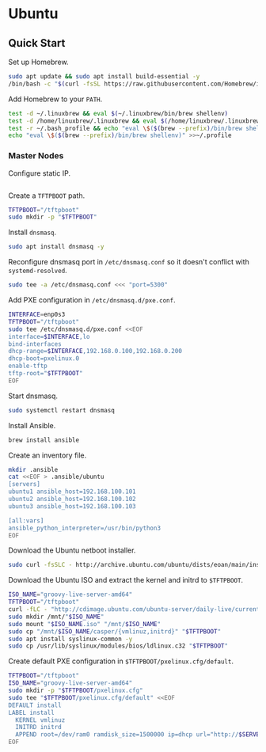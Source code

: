 # Ubuntu

## Quick Start

Set up Homebrew.

```sh
sudo apt update && sudo apt install build-essential -y
/bin/bash -c "$(curl -fsSL https://raw.githubusercontent.com/Homebrew/install/master/install.sh)"
```

Add Homebrew to your `PATH`.

```sh
test -d ~/.linuxbrew && eval $(~/.linuxbrew/bin/brew shellenv)
test -d /home/linuxbrew/.linuxbrew && eval $(/home/linuxbrew/.linuxbrew/bin/brew shellenv)
test -r ~/.bash_profile && echo "eval \$($(brew --prefix)/bin/brew shellenv)" >>~/.bash_profile
echo "eval \$($(brew --prefix)/bin/brew shellenv)" >>~/.profile
```

### Master Nodes

Configure static IP.

```sh

```

Create a `TFTPBOOT` path.

```sh
TFTPBOOT="/tftpboot"
sudo mkdir -p "$TFTPBOOT"
```

Install `dnsmasq`.

```sh
sudo apt install dnsmasq -y
```

Reconfigure dnsmasq port in `/etc/dnsmasq.conf` so it doesn't conflict with `systemd-resolved`.

```sh
sudo tee -a /etc/dnsmasq.conf <<< "port=5300"
```

Add PXE configuration in `/etc/dnsmasq.d/pxe.conf`.

```sh
INTERFACE=enp0s3
TFTPBOOT="/tftpboot"
sudo tee /etc/dnsmasq.d/pxe.conf <<EOF
interface=$INTERFACE,lo
bind-interfaces
dhcp-range=$INTERFACE,192.168.0.100,192.168.0.200
dhcp-boot=pxelinux.0
enable-tftp
tftp-root="$TFTPBOOT"
EOF
```

Start dnsmasq.

```sh
sudo systemctl restart dnsmasq
```

Install Ansible.

```sh
brew install ansible
```

Create an inventory file.

```sh
mkdir .ansible
cat <<EOF > .ansible/ubuntu
[servers]
ubuntu1 ansible_host=192.168.100.101
ubuntu2 ansible_host=192.168.100.102
ubuntu3 ansible_host=192.168.100.103

[all:vars]
ansible_python_interpreter=/usr/bin/python3
EOF
```

Download the Ubuntu netboot installer.

```sh
sudo curl -fsSLC - http://archive.ubuntu.com/ubuntu/dists/eoan/main/installer-amd64/current/images/netboot/ubuntu-installer/amd64/pxelinux.0 -o $TFTPBOOT/pxelinux.0
```

Download the Ubuntu ISO and extract the kernel and initrd to `$TFTPBOOT`.

```sh
ISO_NAME="groovy-live-server-amd64"
TFTPBOOT="/tftpboot"
curl -fLC - "http://cdimage.ubuntu.com/ubuntu-server/daily-live/current/$ISO_NAME.iso" -O
sudo mkdir /mnt/"$ISO_NAME"
sudo mount "$ISO_NAME.iso" "/mnt/$ISO_NAME"
sudo cp "/mnt/$ISO_NAME/casper/{vmlinuz,initrd}" "$TFTPBOOT"
sudo apt install syslinux-common -y
sudo cp /usr/lib/syslinux/modules/bios/ldlinux.c32 "$TFTPBOOT"
```

Create default PXE configuration in `$TFTPBOOT/pxelinux.cfg/default`.

```sh
TFTPBOOT="/tftpboot"
ISO_NAME="groovy-live-server-amd64"
sudo mkdir -p "$TFTPBOOT/pxelinux.cfg"
sudo tee "$TFTPBOOT/pxelinux.cfg/default" <<EOF
DEFAULT install
LABEL install
  KERNEL vmlinuz
  INITRD initrd
  APPEND root=/dev/ram0 ramdisk_size=1500000 ip=dhcp url="http://$SERVER_IP/$ISO_NAME.iso"
EOF
```

